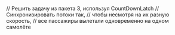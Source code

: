 // Решить задачу из пакета 3, используя CountDownLatch
// Синхронизировать потоки так,
// чтобы несмотря на их разную скорость,
// все пассажиры вылетали одновременно на одном самолёте